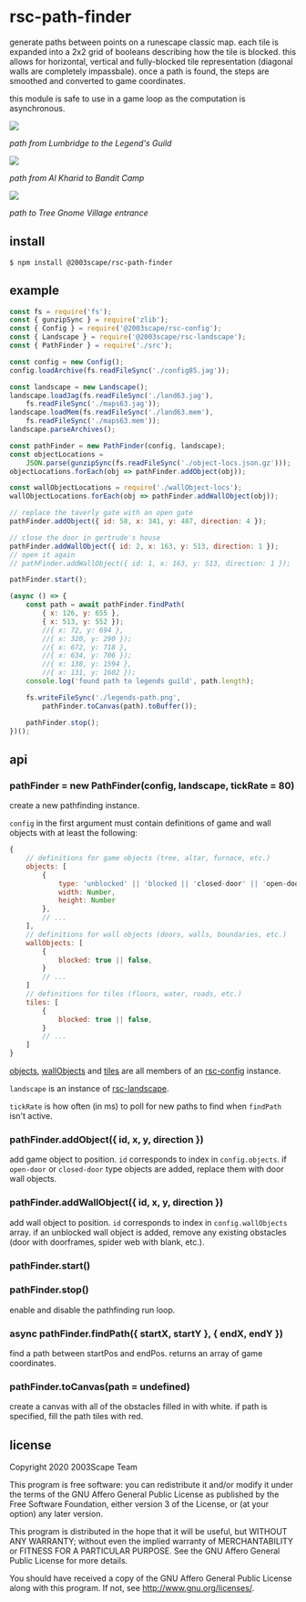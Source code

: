 # rsc-path-finder
generate paths between points on a runescape classic map. each tile is
expanded into a 2x2 grid of booleans describing how the tile is blocked. this
allows for horizontal, vertical and fully-blocked tile representation
(diagonal walls are completely impassbale). once a path is found, the steps are
smoothed and converted to game coordinates.

this module is safe to use in a game loop as the computation is asynchronous.

![](./doc/legends-path.png?raw=true)

*path from Lumbridge to the Legend's Guild*

![](./doc/bandit-path.png?raw=true)

*path from Al Kharid to Bandit Camp*

![](./doc/gnome-path.png?raw=true)

*path to Tree Gnome Village entrance*


## install

    $ npm install @2003scape/rsc-path-finder

## example
```javascript
const fs = require('fs');
const { gunzipSync } = require('zlib');
const { Config } = require('@2003scape/rsc-config');
const { Landscape } = require('@2003scape/rsc-landscape');
const { PathFinder } = require('./src');

const config = new Config();
config.loadArchive(fs.readFileSync('./config85.jag'));

const landscape = new Landscape();
landscape.loadJag(fs.readFileSync('./land63.jag'),
    fs.readFileSync('./maps63.jag'));
landscape.loadMem(fs.readFileSync('./land63.mem'),
    fs.readFileSync('./maps63.mem'));
landscape.parseArchives();

const pathFinder = new PathFinder(config, landscape);
const objectLocations =
    JSON.parse(gunzipSync(fs.readFileSync('./object-locs.json.gz')));
objectLocations.forEach(obj => pathFinder.addObject(obj));

const wallObjectLocations = require('./wallObject-locs');
wallObjectLocations.forEach(obj => pathFinder.addWallObject(obj));

// replace the taverly gate with an open gate
pathFinder.addObject({ id: 58, x: 341, y: 487, direction: 4 });

// close the door in gertrude's house
pathFinder.addWallObject({ id: 2, x: 163, y: 513, direction: 1 });
// open it again
// pathFinder.addWallObject({ id: 1, x: 163, y: 513, direction: 1 });

pathFinder.start();

(async () => {
    const path = await pathFinder.findPath(
        { x: 126, y: 655 },
        { x: 513, y: 552 });
        //{ x: 72, y: 694 },
        //{ x: 320, y: 290 });
        //{ x: 672, y: 718 },
        //{ x: 634, y: 706 });
        //{ x: 138, y: 1594 },
        //{ x: 131, y: 1602 });
    console.log('found path to legends guild', path.length);

    fs.writeFileSync('./legends-path.png',
        pathFinder.toCanvas(path).toBuffer());

    pathFinder.stop();
})();
```

## api
### pathFinder = new PathFinder(config, landscape, tickRate = 80)
create a new pathfinding instance.

`config` in the first argument must contain definitions of game and wall objects
with at least the following:

```javascript
{
    // definitions for game objects (tree, altar, furnace, etc.)
    objects: [
        {
            type: 'unblocked' || 'blocked || 'closed-door' || 'open-door',
            width: Number,
            height: Number
        },
        // ...
    ],
    // definitions for wall objects (doors, walls, boundaries, etc.)
    wallObjects: [
        {
            blocked: true || false,
        }
        // ...
    ]
    // definitions for tiles (floors, water, roads, etc.)
    tiles: [
        {
            blocked: true || false,
        }
        // ...
    ]
}
```

[objects](https://github.com/2003scape/rsc-config#configobjects),
[wallObjects](https://github.com/2003scape/rsc-config#configwallobjects) and
[tiles](https://github.com/2003scape/rsc-config#configtiles)
are all members of an
[rsc-config](https://github.com/2003scape/rsc-config#config--new-config)
instance.

`landscape` is an instance of
[rsc-landscape](https://github.com/2003scape/rsc-landscape#landscape--new-landscape).

`tickRate` is how often (in ms) to poll for new paths to find when `findPath`
isn't active.

### pathFinder.addObject({ id, x, y, direction })
add game object to position. `id` corresponds to index in `config.objects`. if
`open-door` or `closed-door` type objects are added, replace them with door
wall objects.

### pathFinder.addWallObject({ id, x, y, direction })
add wall object to position. `id` corresponds to index in `config.wallObjects`
array. if an unblocked wall object is added, remove any existing obstacles
(door with doorframes, spider web with blank, etc.).

### pathFinder.start()
### pathFinder.stop()
enable and disable the pathfinding run loop.

### async pathFinder.findPath({ startX, startY }, { endX, endY })
find a path between startPos and endPos. returns an array of game coordinates.

### pathFinder.toCanvas(path = undefined)
create a canvas with all of the obstacles filled in with white. if path is
specified, fill the path tiles with red.

## license
Copyright 2020  2003Scape Team

This program is free software: you can redistribute it and/or modify it under
the terms of the GNU Affero General Public License as published by the
Free Software Foundation, either version 3 of the License, or (at your option)
any later version.

This program is distributed in the hope that it will be useful, but WITHOUT ANY
WARRANTY; without even the implied warranty of MERCHANTABILITY or FITNESS FOR A
PARTICULAR PURPOSE. See the GNU Affero General Public License for more details.

You should have received a copy of the GNU Affero General Public License along
with this program. If not, see http://www.gnu.org/licenses/.
